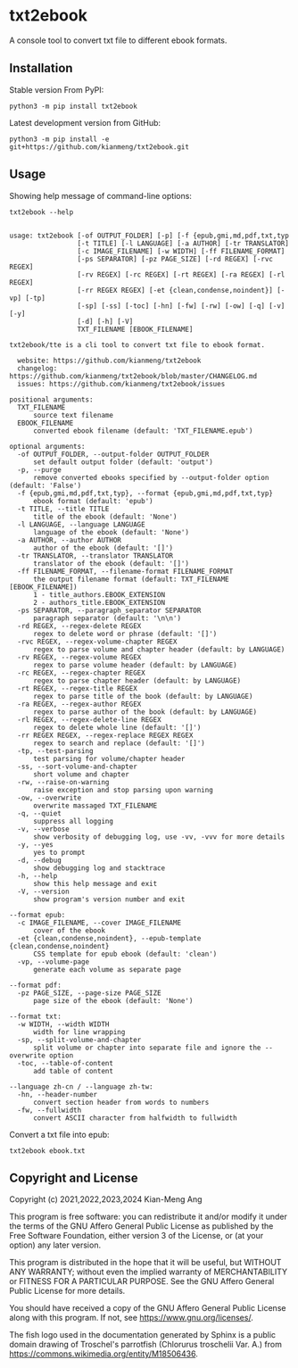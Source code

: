 # txt2ebook

A console tool to convert txt file to different ebook formats.

## Installation

Stable version From PyPI:

```console
python3 -m pip install txt2ebook
```

Latest development version from GitHub:

```console
python3 -m pip install -e git+https://github.com/kianmeng/txt2ebook.git
```

## Usage

Showing help message of command-line options:

```console
txt2ebook --help
```

```console

usage: txt2ebook [-of OUTPUT_FOLDER] [-p] [-f {epub,gmi,md,pdf,txt,typ
                 [-t TITLE] [-l LANGUAGE] [-a AUTHOR] [-tr TRANSLATOR]
                 [-c IMAGE_FILENAME] [-w WIDTH] [-ff FILENAME_FORMAT]
                 [-ps SEPARATOR] [-pz PAGE_SIZE] [-rd REGEX] [-rvc REGEX]
                 [-rv REGEX] [-rc REGEX] [-rt REGEX] [-ra REGEX] [-rl REGEX]
                 [-rr REGEX REGEX] [-et {clean,condense,noindent}] [-vp] [-tp]
                 [-sp] [-ss] [-toc] [-hn] [-fw] [-rw] [-ow] [-q] [-v] [-y]
                 [-d] [-h] [-V]
                 TXT_FILENAME [EBOOK_FILENAME]

txt2ebook/tte is a cli tool to convert txt file to ebook format.

  website: https://github.com/kianmeng/txt2ebook
  changelog: https://github.com/kianmeng/txt2ebook/blob/master/CHANGELOG.md
  issues: https://github.com/kianmeng/txt2ebook/issues

positional arguments:
  TXT_FILENAME
      source text filename
  EBOOK_FILENAME
      converted ebook filename (default: 'TXT_FILENAME.epub')

optional arguments:
  -of OUTPUT_FOLDER, --output-folder OUTPUT_FOLDER
      set default output folder (default: 'output')
  -p, --purge
      remove converted ebooks specified by --output-folder option (default: 'False')
  -f {epub,gmi,md,pdf,txt,typ}, --format {epub,gmi,md,pdf,txt,typ}
      ebook format (default: 'epub')
  -t TITLE, --title TITLE
      title of the ebook (default: 'None')
  -l LANGUAGE, --language LANGUAGE
      language of the ebook (default: 'None')
  -a AUTHOR, --author AUTHOR
      author of the ebook (default: '[]')
  -tr TRANSLATOR, --translator TRANSLATOR
      translator of the ebook (default: '[]')
  -ff FILENAME_FORMAT, --filename-format FILENAME_FORMAT
      the output filename format (default: TXT_FILENAME [EBOOK_FILENAME])
      1 - title_authors.EBOOK_EXTENSION
      2 - authors_title.EBOOK_EXTENSION
  -ps SEPARATOR, --paragraph_separator SEPARATOR
      paragraph separator (default: '\n\n')
  -rd REGEX, --regex-delete REGEX
      regex to delete word or phrase (default: '[]')
  -rvc REGEX, --regex-volume-chapter REGEX
      regex to parse volume and chapter header (default: by LANGUAGE)
  -rv REGEX, --regex-volume REGEX
      regex to parse volume header (default: by LANGUAGE)
  -rc REGEX, --regex-chapter REGEX
      regex to parse chapter header (default: by LANGUAGE)
  -rt REGEX, --regex-title REGEX
      regex to parse title of the book (default: by LANGUAGE)
  -ra REGEX, --regex-author REGEX
      regex to parse author of the book (default: by LANGUAGE)
  -rl REGEX, --regex-delete-line REGEX
      regex to delete whole line (default: '[]')
  -rr REGEX REGEX, --regex-replace REGEX REGEX
      regex to search and replace (default: '[]')
  -tp, --test-parsing
      test parsing for volume/chapter header
  -ss, --sort-volume-and-chapter
      short volume and chapter
  -rw, --raise-on-warning
      raise exception and stop parsing upon warning
  -ow, --overwrite
      overwrite massaged TXT_FILENAME
  -q, --quiet
      suppress all logging
  -v, --verbose
      show verbosity of debugging log, use -vv, -vvv for more details
  -y, --yes
      yes to prompt
  -d, --debug
      show debugging log and stacktrace
  -h, --help
      show this help message and exit
  -V, --version
      show program's version number and exit

--format epub:
  -c IMAGE_FILENAME, --cover IMAGE_FILENAME
      cover of the ebook
  -et {clean,condense,noindent}, --epub-template {clean,condense,noindent}
      CSS template for epub ebook (default: 'clean')
  -vp, --volume-page
      generate each volume as separate page

--format pdf:
  -pz PAGE_SIZE, --page-size PAGE_SIZE
      page size of the ebook (default: 'None')

--format txt:
  -w WIDTH, --width WIDTH
      width for line wrapping
  -sp, --split-volume-and-chapter
      split volume or chapter into separate file and ignore the --overwrite option
  -toc, --table-of-content
      add table of content

--language zh-cn / --language zh-tw:
  -hn, --header-number
      convert section header from words to numbers
  -fw, --fullwidth
      convert ASCII character from halfwidth to fullwidth
```

Convert a txt file into epub:

```console
txt2ebook ebook.txt
```

## Copyright and License

Copyright (c) 2021,2022,2023,2024 Kian-Meng Ang

This program is free software: you can redistribute it and/or modify it under
the terms of the GNU Affero General Public License as published by the Free
Software Foundation, either version 3 of the License, or (at your option) any
later version.

This program is distributed in the hope that it will be useful, but WITHOUT ANY
WARRANTY; without even the implied warranty of MERCHANTABILITY or FITNESS FOR A
PARTICULAR PURPOSE. See the GNU Affero General Public License for more details.

You should have received a copy of the GNU Affero General Public License along
with this program. If not, see <https://www.gnu.org/licenses/>.

The fish logo used in the documentation generated by Sphinx is a public domain
drawing of Troschel's parrotfish (Chlorurus troschelii Var. A.) from
<https://commons.wikimedia.org/entity/M18506436>.
